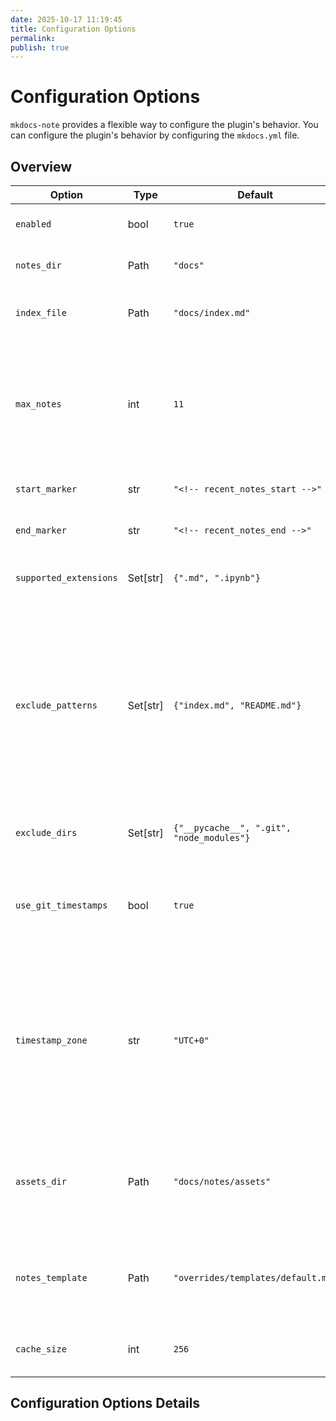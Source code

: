 ```yaml
---
date: 2025-10-17 11:19:45
title: Configuration Options
permalink: 
publish: true
---
```


# Configuration Options

`mkdocs-note` provides a flexible way to configure the plugin's behavior. You can configure the plugin's behavior by configuring the `mkdocs.yml` file.

## Overview

| Option | Type | Default | Description |
|--------|------|---------|-------------|
| `enabled` | bool | `true` | Enable or disable the plugin |
| `notes_dir` | Path | `"docs"` | Directory containing your notes |
| `index_file` | Path | `"docs/index.md"` | Index file where recent notes will be displayed |
| `max_notes` | int | `11` | Maximum number of recent notes to display (including index page, but display not including the index page itself) |
| `start_marker` | str | `"<!-- recent_notes_start -->"` | Start marker for notes insertion |
| `end_marker` | str | `"<!-- recent_notes_end -->"` | End marker for notes insertion |
| `supported_extensions` | Set[str] | `{".md", ".ipynb"}` | File extensions to include as notes |
| `exclude_patterns` | Set[str] | `{"index.md", "README.md"}` | File name patterns to exclude from plugin management (within `notes_dir` scope). Excluded files cannot be created, scanned, listed, moved, or managed by the asset system |
| `exclude_dirs` | Set[str] | `{"__pycache__", ".git", "node_modules"}` | Directory names to exclude from note scanning |
| `use_git_timestamps` | bool | `true` | Use Git commit timestamps for sorting instead of file system timestamps |
| `timestamp_zone` | str | `"UTC+0"` | Timezone for timestamp display (e.g., 'UTC+0', 'UTC+8', 'UTC-5'). Ensures consistent timestamp display across different deployment environments |
| `assets_dir` | Path | `"docs/notes/assets"` | Directory for storing note assets. Uses tree-based structure with `.assets` suffix on first-level subdirectories |
| `notes_template` | Path | `"overrides/templates/default.md"` | Template file for new notes. Supports variables: `{{title}}`, `{{date}}`, `{{note_name}}` |
| `cache_size` | int | `256` | Size of the cache for performance optimization |

## Configuration Options Details
